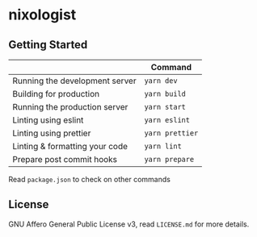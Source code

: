 # nixologist

## Getting Started

|                                | Command          |
| ------------------------------ | ---------------- |
| Running the development server | `yarn dev`       |
| Building for production        | `yarn build`     |
| Running the production server  | `yarn start`     |
| Linting using eslint           | `yarn eslint`    |
| Linting using prettier         | `yarn prettier`  |
| Linting & formatting your code | `yarn lint`      |
| Prepare post commit hooks      | `yarn prepare`   |

Read `package.json` to check on other commands

## License

GNU Affero General Public License v3, read `LICENSE.md` for more details.
